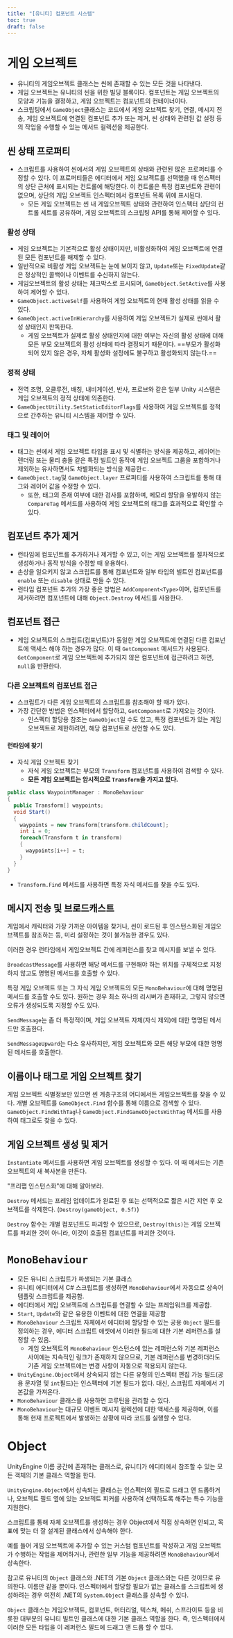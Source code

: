 ```yaml
---
title: "[유니티] 컴포넌트 시스템"
toc: true
draft: false
---
```


# 게임 오브젝트

* 유니티의 게임오브젝트 클래스는 씬에 존재할 수 있는 모든 것을 나타낸다.
* 게임 오브젝트는 유니티의 씬을 위한 빌딩 블록이다. 컴포넌트는 게임 오브젝트의 모양과 기능을 결정하고, 게임 오브젝트는 컴포넌트의 컨테이너이다.
* 스크립팅에서 `GameObject`클래스는 코드에서 게임 오브젝트 찾기, 연결, 메시지 전송, 게임 오브젝트에 연결된 컴포넌트 추가 또는 제거, 씬 상태와 관련된 값 설정 등의 작업을 수행할 수 있는 메서드 컬렉션을 제공한다.

## 씬 상태 프로퍼티

* 스크립트를 사용하여 씬에서의 게임 오브젝트의 상태와 관련된 많은 프로퍼티를 수정할 수 있다. 이 프로퍼티들은 에디터에서 게임 오브젝트를 선택했을 때 인스펙터의 상단 근처에 표시되는 컨트롤에 해당한다. 이 컨트롤은 특정 컴포넌트와 관련이 없으며, 상단의 게임 오브젝트 인스펙터에서 컴포넌트 목록 위에 표시된다.
  * 모든 게임 오브젝트는 씬 내 게임오브젝트 상태와 관련하여 인스펙터 상단의 컨트롤 세트를 공유하며, 게임 오브젝트의 스크립팅 API를 통해 제어할 수 있다.

### 활성 상태

* 게임 오브젝트는 기본적으로 활성 상태이지만, 비활성화하여 게임 오브젝트에 연결된 모든 컴포넌트를 해제할 수 있다. 
* 일반적으로 비활성 게임 오브젝트는 눈에 보이지 않고, `Update`또는 `FixedUpdate`같은 정상적인 콜백이나 이벤트를 수신하지 않는다.
* 게임오브젝트의 활성 상태는 체크박스로 표시되며, `GameObject.SetActive`를 사용하여 제어할 수 있다.
* `GameObject.activeSelf`를 사용하여 게임 오브젝트의 현재 활성 상태를 읽을 수 있다.
* `GameObject.activeInHierarchy`를 사용하여 게임 오브젝트가 실제로 씬에서 활성 상태인지 판독한다. 
  * 게임 오브젝트가 실제로 활성 상태인지에 대한 여부는 자신의 활성 상태에 더해 모든 부모 오브젝트의 활성 상태에 따라 결정되기 때문이다. ==부모가 활성화되어 있지 않은 경우, 자체 활성화 설정에도 불구하고 활성화되지 않는다.==

### 정적 상태

* 전역 조명, 오클루전, 배칭, 내비게이션, 반사, 프로브와 같은 일부 Unity 시스템은 게임 오브젝트의 정적 상태에 의존한다.
* `GameObjectUtility.SetStaticEditorFlags`를 사용하여 게임 오브젝트를 정적으로 간주하는 유니티 시스템을 제어할 수 있다.

### 태그 및 레이어

* 태그는 씬에서 게임 오브젝트 타입을 표시 및 식별하는 방식을 제공하고, 레이어는 렌더링 또는 물리 충돌 같은 특정 빌트인 동작에 게임 오브젝트 그룹을 포함하거나 제외하는 유사하면서도 차별화되는 방식을 제공한ㄷ.
* `GameObject.tag`및 `GameObject.layer` 프로퍼티를 사용하여 스크립트를 통해 태그와 레이어 값을 수정할 수 있다.
  * 또한, 태그의 존재 여부에 대한 검사를 포함하며, 메모리 할당을 유발하지 않는 `CompareTag` 메서드를 사용하여 게임 오브젝트의 태그를 효과적으로 확인할 수 있다.

## 컴포넌트 추가 제거

* 런타임에 컴포넌트를 추가하거나 제거할 수 있고, 이는 게임 오브젝트를 절차적으로 생성하거나 동작 방식을 수정할 때 유용하다.
* 손상을 일으키지 않고 스크립트를 통해 컴포넌트와 일부 타입의 빌트인 컴포넌트를 `enable` 또는 `disable` 상태로 만들 수 있다.
* 런타임 컴포넌트 추가의 가장 좋은 방법은 `AddComponent<Type>`이며, 컴포넌트를 제거하려면 컴포넌트에 대해 `Object.Destroy` 메서드를 사용한다.

## 컴포넌트 접근

* 게임 오브젝트의 스크립트(컴포넌트)가 동일한 게임 오브젝트에 연결된 다른 컴포넌트에 액세스 해야 하는 경우가 많다. 이 때 `GetComponent` 메서드가 사용된다. `GetComponent`로 게임 오브젝트에 추가되지 않은 컴포넌트에 접근하려고 하면, `null`을 반환한다.

### 다른 오브젝트의 컴포넌트 접근

* 스크립트가 다른 게임 오브젝트의 스크립트를 참조해야 할 때가 있다.
* 가장 간단한 방법은 인스펙터에서 할당하고, `GetComponent`로 가져오는 것이다.
  * 인스펙터 할당용 참조는 `GameObject`일 수도 있고, 특정 컴포넌트가 있는 게임오브젝트로 제한하려면, 해당 컴포넌트로 선언할 수도 있다.

#### 런타임에 찾기

* 자식 게임 오브젝트 찾기
  * 자식 게임 오브젝트는 부모의 `Transform` 컴포넌트를 사용하여 검색할 수 있다.
  * **모든 게임 오브젝트는 암시적으로 `Transform`을 가지고 있다.**

```csharp
public class WaypointManager : MonoBehaviour 
{
  public Transform[] waypoints;
  void Start()
  {
    waypoints = new Transform[transform.childCount];
    int i = 0;
    foreach(Transform t in transform)
    {
      waypoints[i++] = t;
    }
  }
}
```

  * `Transform.Find` 메서드를 사용하면 특정 자식 메서드를 찾을 수도 있다.

## 메시지 전송 및 브로드캐스트

게임에서 캐릭터와 가장 가까운 아이템을 찾거나, 씬이 로드된 후 인스턴스화된 게임오브젝트를 참조하는 등, 미리 설정하는 것이 불가능한 경우도 있다.

이러한 경우 런타임에서 게임오브젝트 간에 레퍼런스를 찾고 메시지를 보낼 수 있다.

`BroadcastMessage`를 사용하면 해당 메서드를 구현해야 하는 위치를 구체적으로 지정하지 않고도 명명된 메서드를 호출할 수 있다.

특정 게임 오브젝트 또는 그 자식 게임 오브젝트의 모든 `MonoBehaviour`에 대해 명명된 메서드를 호출할 수도 있다. 원하는 경우 최소 하나의 리시버가 존재하고, 그렇지 않으면 오류가 생성되도록 지정할 수도 있다.

`SendMessage`는 좀 더 특정적이며, 게임 오브젝트 자체(자식 제외)에 대한 명명된 메서드만 호출한다.

`SendMessageUpward`는 다소 유사하지만, 게임 오브젝트와 모든 해당 부모에 대한 명명된 메서드를 호출한다.

## 이름이나 태그로 게임 오브젝트 찾기

게임 오브젝트 식별정보만 있으면 씬 계층구조의 어디에서든 게임오브젝트를 찾을 수 있다.
개별 오브젝트를 `GameObject.Find` 함수를 통해 이름으로 검색할 수 있다.
`GameObject.FindWithTag`나 `GameObject.FindGameObjectsWithTag` 메서드를 사용하여 태그로도 찾을 수 있다.

## 게임 오브젝트 생성 및 제거

`Instantiate` 메서드를 사용하면 게임 오브젝트를 생성할 수 있다. 이 때 메서드는 기존 오브젝트의 새 복사본을 만든다.

"프리팹 인스턴스화"에 대해 알아보라.

`Destroy` 메서드는 프레임 업데이트가 완료된 후 또는 선택적으로 짧은 시간 지연 후 오브젝트를 삭제한다. (`Destroy(gameObject, 0.5f)`)

`Destroy` 함수는 개별 컴포넌트도 파괴할 수 있으므로, `Destroy(this)`는 게임 오브젝트를 파괴한 것이 아니라, 이것이 호출된 컴포넌트를 파괴한 것이다.

# `MonoBehaviour`

* 모든 유니티 스크립트가 파생되는 기본 클래스
* 유니티 에디터에서 C# 스크립트를 생성하면 `MonoBehaviour`에서 자동으로 상속어 템플릿 스크립트를 제공함.
* 에디터에서 게임 오브젝트에 스크립트를 연결할 수 있는 프레임워크를 제공함.
* `Start`, `Update`와 같은 유용한 이벤트에 대한 연결을 제공함
* `MonoBehaviour` 스크립트 자체에서 에디터에 할당할 수 있는 공용 `Object` 필드를 정의하는 경우, 에디터 스크립트 애셋에서 이러한 필드에 대한 기본 레퍼런스를 설정할 수 있음.
  * 게임 오브젝트의 `MonoBehaviour` 인스턴스에 있는 레퍼런스와 기본 레퍼런스 사이에는 지속적인 링크가 존재하지 않으므로, 기본 레퍼런스를 변경하더라도 기존 게임 오브젝트에는 변경 사항이 자동으로 적용되지 않는다.
* `UnityEngine.Object`에서 상속되지 않는 다른 유형의 인스펙터 편집 가능 필드(공용 문자열 및 `int`필드)는 인스펙터에 기본 필드가 없다. 대신, 스크립트 자체에서 기본값을 가져온다.
* `MonoBehaviour` 클래스를 사용하면 코루틴을 관리할 수 있다.
* `MonoBehaviour`는 대규모 이벤트 메시지 컬렉션에 대한 액세스를 제공하며, 이를 통해 현재 프로젝트에서 발생하는 상황에 따라 코드를 실행할 수 있다.

# Object

UnityEngine 이름 공간에 존재하는 클래스로, 유니티가 에디터에서 참조할 수 있는 모든 객체의 기본 클래스 역할을 한다.

`UnityEngine.Object`에서 상속되는 클래스는 인스펙터의 필드로 드래그 앤 드롭하거나, 오브젝트 필드 옆에 있는 오브젝트 피커를 사용하여 선택하도록 해주는 특수 기능을 지원한다.

스크립트를 통해 자체 오브젝트를 생성하는 경우 Object에서 직접 상속하면 안되고, 목표에 맞는 더 잘 설계된 클래스에서 상속해야 한다.

예를 들어 게임 오브젝트에 추가할 수 있는 커스텀 컴포넌트를 작성하고 게임 오브젝트가 수행하는 작업을 제어하거나, 관련한 일부 기능을 제공하려면 `MonoBehaviour`에서 상속한다.

참고로 유니티의 `Object` 클래스와 .NET의 기본 `Object` 클래스와는 다른 것이므로 유의한다. 이름만 같을 뿐이다. 인스펙터에서 할당할 필요가 없는 클래스를 스크립트에 생성하려는 경우 여전히 .NET의 `System.Object` 클래스를 상속할 수 있다.

`Object` 클래스는 게임오브젝트, 컴포넌트, 머터리얼, 텍스쳐, 메쉬, 스프라이트 등을 비롯한 대부분의 유니티 빌트인 클래스에 대한 기본 클래스 역할을 한다. 즉, 인스펙터에서 이러한 모든 타입을 이 레퍼런스 필드에 드래그 앤 드롭 할 수 있다.